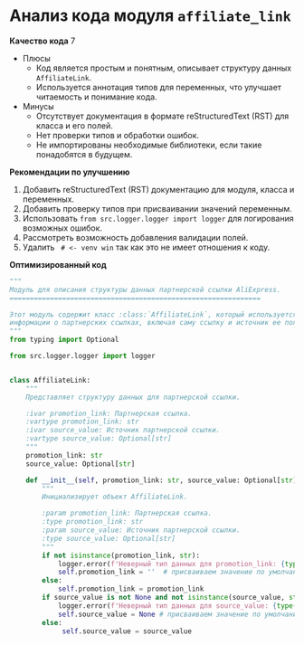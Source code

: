 # Анализ кода модуля `affiliate_link`

**Качество кода**
7
-  Плюсы
    - Код является простым и понятным, описывает структуру данных `AffiliateLink`.
    - Используется аннотация типов для переменных, что улучшает читаемость и понимание кода.
-  Минусы
    - Отсутствует документация в формате reStructuredText (RST) для класса и его полей.
    - Нет проверки типов и обработки ошибок.
    - Не импортированы необходимые библиотеки, если такие понадобятся в будущем.

**Рекомендации по улучшению**
1. Добавить reStructuredText (RST) документацию для модуля, класса и переменных.
2. Добавить проверку типов при присваивании значений переменным.
3. Использовать `from src.logger.logger import logger` для логирования возможных ошибок.
4. Рассмотреть возможность добавления валидации полей.
5.  Удалить  ` # <- venv win` так как это не имеет отношения к коду.

**Оптимизированный код**
```python
"""
Модуль для описания структуры данных партнерской ссылки AliExpress.
==============================================================

Этот модуль содержит класс :class:`AffiliateLink`, который используется для хранения
информации о партнерских ссылках, включая саму ссылку и источник ее получения.
"""
from typing import Optional

from src.logger.logger import logger


class AffiliateLink:
    """
    Представляет структуру данных для партнерской ссылки.

    :ivar promotion_link: Партнерская ссылка.
    :vartype promotion_link: str
    :ivar source_value: Источник партнерской ссылки.
    :vartype source_value: Optional[str]
    """
    promotion_link: str
    source_value: Optional[str]

    def __init__(self, promotion_link: str, source_value: Optional[str] = None):
        """
        Инициализирует объект AffiliateLink.

        :param promotion_link: Партнерская ссылка.
        :type promotion_link: str
        :param source_value: Источник партнерской ссылки.
        :type source_value: Optional[str]
        """
        if not isinstance(promotion_link, str):
            logger.error(f'Неверный тип данных для promotion_link: {type(promotion_link)}')
            self.promotion_link = ''  # присваиваем значение по умолчанию, чтобы не сломать код
        else:
            self.promotion_link = promotion_link
        if source_value is not None and not isinstance(source_value, str):
            logger.error(f'Неверный тип данных для source_value: {type(source_value)}')
            self.source_value = None # присваиваем значение по умолчанию, чтобы не сломать код
        else:
             self.source_value = source_value
```